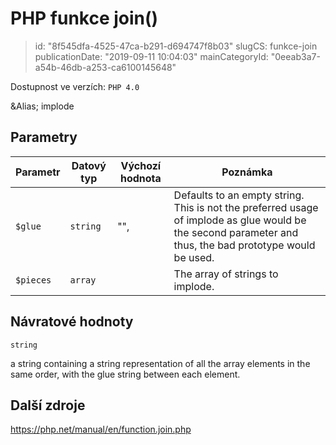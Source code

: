PHP funkce join()
=================

> id: "8f545dfa-4525-47ca-b291-d694747f8b03"
> slugCS: funkce-join
> publicationDate: "2019-09-11 10:04:03"
> mainCategoryId: "0eeab3a7-a54b-46db-a253-ca6100145648"

Dostupnost ve verzích: `PHP 4.0`

&Alias; <function>implode</function>


Parametry
--------------

| Parametr | Datový typ | Výchozí hodnota | Poznámka |
|-----|-----|-----|-----|
| `$glue` | `string` | "", | Defaults to an empty string. This is not the preferred usage of implode as glue would be the second parameter and thus, the bad prototype would be used. |
| `$pieces` | `array` |  | The array of strings to implode. |


Návratové hodnoty
----------------

`string`

a string containing a string representation of all the array
elements in the same order, with the glue string between each element.

Další zdroje
------------

https://php.net/manual/en/function.join.php
